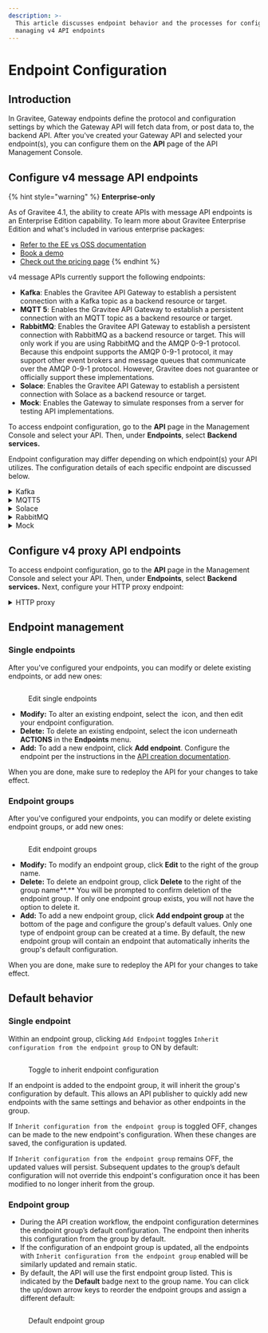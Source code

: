 ```yaml
---
description: >-
  This article discusses endpoint behavior and the processes for configuring and
  managing v4 API endpoints
---
```


# Endpoint Configuration

## Introduction

In Gravitee, Gateway endpoints define the protocol and configuration settings by which the Gateway API will fetch data from, or post data to, the backend API. After you've created your Gateway API and selected your endpoint(s), you can configure them on the **API** page of the API Management Console.

## Configure v4 message API endpoints

{% hint style="warning" %}
**Enterprise-only**

As of Gravitee 4.1, the ability to create APIs with message API endpoints is an Enterprise Edition capability. To learn more about Gravitee Enterprise Edition and what's included in various enterprise packages:

* [Refer to the EE vs OSS documentation](../../../overview/ee-vs-oss/)
* [Book a demo](https://app.gitbook.com/o/8qli0UVuPJ39JJdq9ebZ/s/rYZ7tzkLjFVST6ex6Jid/)
* [Check out the pricing page](https://www.gravitee.io/pricing)
{% endhint %}

v4 message APIs currently support the following endpoints:

* **Kafka**: Enables the Gravitee API Gateway to establish a persistent connection with a Kafka topic as a backend resource or target.
* **MQTT 5**: Enables the Gravitee API Gateway to establish a persistent connection with an MQTT topic as a backend resource or target.
* **RabbitMQ**: Enables the Gravitee API Gateway to establish a persistent connection with RabbitMQ as a backend resource or target. This will only work if you are using RabbitMQ and the AMQP 0-9-1 protocol. Because this endpoint supports the AMQP 0-9-1 protocol, it may support other event brokers and message queues that communicate over the AMQP 0-9-1 protocol. However, Gravitee does not guarantee or officially support these implementations.
* **Solace**: Enables the Gravitee API Gateway to establish a persistent connection with Solace as a backend resource or target.
* **Mock**: Enables the Gateway to simulate responses from a server for testing API implementations.

To access endpoint configuration, go to the **API** page in the Management Console and select your API. Then, under **Endpoints**, select **Backend services.**&#x20;

Endpoint configuration may differ depending on which endpoint(s) your API utilizes. The configuration details of each specific endpoint are discussed below.

<details>

<summary>Kafka</summary>

The **Kafka** endpoint allows the Gateway to open up a persistent connection to and/or call a backend Kafka broker via a Kafka client set up by the Gravitee Gateway. If you chose this endpoint, you will need to configure:

* How the Gateway will interact with the broker. This is done by instructing the Gravitee Gateway's Kafka client to act as a producer, a consumer, or both a producer and consumer via the drop-down menu:
  * **Use Producer:** Tells the Gateway Kafka client to be prepared to produce messages and send them to the Kafka broker that you define as your endpoint.
  * **Use Consumer:** Tells the Gateway Kafka client to be prepared to consume messages from the Kafka broker that you define as your endpoint.
  * **Use Producer and Consumer:** Tells the Gateway Kafka client to both **Use Producer** and **Use Consumer**.
* **Bootstrap servers:** Define the comma-separated list of host/port pairs used to establish the initial connection to the Kafka cluster. The list only pertains to the initial hosts used to discover the full set of servers. The client will make use of all backend servers irrespective of which servers the list designates for bootstrapping.&#x20;
*   **Initial security settings:** Define your Kafka-specific authentication flow (you will define additional Gravitee Gateway-specific security settings later). Gravitee supports PLAINTEXT, SASL\_PLAINTEXT, SASL\_SSL, and SSL protocols. Depending on which you choose, you will need to define:

    **PLAINTEXT:** No further security configuration is necessary.

    **SASL**

    * **SASL mechanism:** Choose GSSAPI, OAUTHBEARER, PLAIN, SCRAM\_SHA-256, or SCRAM-SHA-512 for client connections.
    * **SASL JAAS Config:** The JAAS login context parameters for SASL connections in JAAS configuration file format.

    **SSL truststore:** Depending on your truststore type, you will need to define:

    * **PEM with location:** The location of your truststore file.
    * **PEM with certificates:** The trusted certificates, in the format specified by `ssl.truststore.type`.
    * **JKS with location:** The truststore file's location and SSL truststore password.
    * **JKS with certificates**
      * The trusted certificates, in the format specified by `ssl.truststore.type`.
      * The truststore file's SSL truststore password.
    * **PKCS12 with location:** The truststore file's location and SSL truststore password.
    * **PKCS12 with certificates**
      * The trusted certificates, in the format specified by `ssl.truststore.type`.
      * The truststore file's SSL truststore password.

    **SSL keystore:** Depending on your keystore type, you will need to define:

    * **PEM with location**
      * The SSL keystore certificate chain.
      * The location of the keystore file.
    * **PEM with Key**
      * The SSL keystore certificate chain.
      * The SSL keystore private key via defining the Key and the Key password.
    * **JKS with location**
      * The location of the keystore file.
      * The SSL keystore password for the keystore file.
    * **JKS with Key**
      * The SSL keystore private key via defining the Key and the Key password.
      * The SSL keystore password for the keystore file.
    * **PKCS12 with location**
      * The location of your keystore file.
      * The SSL keystore password for the keystore file.
    * **PKCS12 with Key**
      * The SSL keystore private key via defining the Key and the Key password.
      * The SSL keystore password for the keystore file.
* **Producer settings** (if you chose **Use Producer** or **Use Producer and Consumer**): Define the settings that the Gravitee Gateway Kafka client will rely on to produce messages to your backend Kafka topic/broker:
  * **Topic:** The topic that the broker uses to filter messages for each connected client.
* **Consumer settings** (if you chose **Use Consumer** or **Use Producer and Consumer**): Define the settings that the Gravitee Gateway Kafka client will rely on to consume messages from your backend Kafka topic/broker:
  * **Topic:** The topic(s) from which your Gravitee Gateway client will consume messages.
  * **Encode message Id:** Toggle this ON or OFF to encode message IDs in base64.
  * **Auto offset reset:** Use the **Auto offset reset** drop-down menu to configure what happens when there is no initial offset in Kafka, or if the current offset no longer exists on the server:
    * **Earliest:** Automatically reset the offset to the earliest offset.
    * **Latest:** Automatically reset the offset to the latest offset.
    * **None:** Throw an exception to the consumer if no previous offset is found for the consumer's group.
    * **Anything else:** Throw an exception to the consumer.

</details>

<details>

<summary>MQTT5</summary>

The **MQTT 5** endpoint allows the Gateway to open up a persistent connection to and/or call a backend MQTT broker, as long as that broker is running on MQTT 5.x via an MQTT client set up by the Gravitee Gateway. If you chose this endpoint, you will need to configure:

* How the Gateway will interact the broker. This is done by instructing the Gravitee Gateway's MQTT client to act as either a producer, a consumer, or both a producer and consumer via the drop-down menu:
  * **Use Producer:** Tells the Gateway MQTT client to be prepared to produce messages and send them to the MQTT broker that you define as your endpoint.
  * **Use Consumer:** Tells the Gateway MQTT client to be prepared to consume messages from the MQTT broker that you define as your endpoint.
  * **Use Producer and Consumer**: Tells the Gateway MQTT client to both **Use Producer** and **Use Consumer**.
* **Server host:** Define the serverHost for the MQTT broker that you are using as your endpoint.
* **Server port:** Define the serverPort for the MQTT broker that you are using as your endpoint.
* **Reconnect attempts:** Specify an integer number (max 10) of reconnect attempts that the Gateway will initiate if the Gateway MQTT client disconnects from the MQTT broker.
* **Session expiry interval:** Define the period of time that the broker stores the session information of that particular MQTT client. When the session expiry interval is set to 0 or the CONNECT packet does not contain an expiry value, the session information is immediately removed from the broker when the client network connection closes.
* **Clean start:** Toggle **Clean start** ON or OFF to enable or disable the **cleanStart** tag. This tag causes the MQTT broker to discard any previous session data and the Gateway MQTT client to connect with a fresh session.
* **Initial security settings:** Define your MQTT-specific authentication flow (you will define more Gravitee Gateway-specific security settings later). Gravitee uses TLS to support username and password. Define:
  * Username
  * Password
* **Producer settings** (if you chose **Use Producer** or **Use Producer and Consumer**): Define the settings that the Gravitee Gateway MQTT client will rely on to produce messages to your backend MQTT topic/broker:
  * **Topic:** The UTF-8 string that the broker uses to filter messages for each connected client. The topic consists of one or more topic levels. Each topic level is separated by a forward slash (topic level separator).
  * **Retain settings:** Whether the retain flag must be set for every published message by toggling **Retained** ON or OFF. If enabled, the broker stores the last retained message.
  * **Message expiry interval:** Define the period of time that the broker stores the PUBLISH message for any matching subscribers that are not currently connected. When no message expiry interval is set, the broker must store the message for matching subscribers indefinitely. When the `retained=true` option is set on the PUBLISH message, the message expiry interval defines how long a message is retained on a topic.
  * **Response topic:** Define the topics on which the responses from the message receivers are expected.
* **Consumer settings** (if you chose **Use Consumer** or **Use Producer and Consumer**): Define the settings that the Gravitee Gateway MQTT client will rely on to consume messages from your backend MQTT topic/broker. You must define the **Topic** from which the Gateway MQTT client will consume messages.

</details>

<details>

<summary>Solace</summary>

Choosing the **Solace** endpoint enables the Gravitee Gateway to create an API that exposes Solace resources and event APIs via your chosen Gravitee entrypoint(s). You will need to configure:

* **URL:** Your Solace broker's URL
* **VPN name**
* **Producer settings** (if you chose **Use Producer** or **Use Producer and Consumer**): Define the settings that the Gravitee Gateway Solace client will rely on for producing messages to your backend Solace topic/broker. You will need to specify:
  * **Topic:** The UTF-8 string that the broker uses to filter messages for each connected client. The topic consists of one or more topic levels. Each topic level is separated by a forward slash (topic level separator).
  * **Retain settings:** Whether the retain flag must be set for every published message by toggling **Retained** ON or OFF. If enabled, the broker stores the last retained message.
  * **Message expiry interval:** Defines the period of time that the broker stores the PUBLISH message for any matching subscribers that are not currently connected. When no message expiry interval is set, the broker must store the message for matching subscribers indefinitely. When the `retained=true` option is set on the PUBLISH message, this interval also defines how long a message is retained on a topic.
  * **Response topic:** Represents the topics on which the responses from the message receivers are expected.
* **Consumer settings** (if you chose **Use Consumer** or **Use Producer and Consumer**): Define the settings that the Gravitee Gateway Solace client will rely on to consume messages from your backend Solace topic/broker.&#x20;
  * Define the **Topic** from which the Gateway Solace client will consume messages.
  * Toggle Authentication configuration ON or OFF. When OFF, no further configuration is necessary. When ON, you will need to:
    * Define the username used for authentication.
    * Define the password used for authentication.

</details>

<details>

<summary>RabbitMQ</summary>

The **RabbitMQ** endpoint allows the Gateway to open up a persistent connection to and/or call a backend RabbitMQ resource, as long as that RabbitMQ resource communicates over the AMQP 0-9-1 protocol. If you chose this endpoint, you will need to configure the following:

* **Server host:** Define the host of your RabbitMQ resource.
* **Server port**: Define the port that RabbitMQ is using.
* How the Gateway will interact with RabbitMQ. This is done by instructing the Gravitee Gateway to act as either a producer, a consumer, or both a producer and consumer via the drop-down menu:
  * **Use Producer:** Tells the Gateway Gateway to be prepared to produce messages and send them to the RabbitMQ that you define as your endpoint.
  * **Use Consumer:** Tells the Gateway to be prepared to consume messages from the RabbitMQ that you define as your endpoint.
  * **Use Producer and Consumer:** Tells the Gateway to be able to use both **Use Producer** and **Use Consumer** settings.
* **Authentication:** Define the username and password for RabbitMQ authentication.
* **Producer settings** (if you chose **Use Producer** or **Use Producer and Consumer**): Define the settings that the Gravitee Gateway Kafka client will rely on to produce messages to your backend Kafka topic/broker:
  * **Exchange name**
  * **Exchange type**
  * Enable or disable [**Durable**](https://www.rabbitmq.com/tutorials/amqp-concepts.html#exchanges): Durable exchanges survive broker restart.
  * Enable or disable [**Auto Delete**](https://www.rabbitmq.com/tutorials/amqp-concepts.html#exchanges): When enabled, the exchange is deleted when the last queue is unbound from it.
  * **Routing Key**
* **Consumer settings** (if you chose **Use Consumer** or **Use Producer and Consumer**): Define the settings that the Gravitee Gateway Kafka client will rely on to consume messages from your backend Kafka topic/broker:
  * **Exchange name**
  * **Exchange type**
  * Enable or disable [**Durable**](https://www.rabbitmq.com/tutorials/amqp-concepts.html#exchanges): Durable exchanges survive broker restart.
  * Enable or disable [**Auto Delete**](https://www.rabbitmq.com/tutorials/amqp-concepts.html#exchanges): When enabled, the exchange is deleted when the last queue is unbound from it.
  * **Routing Key**

</details>

<details>

<summary>Mock</summary>

The **Mock** endpoint allows you to mock a backend service to emulate the behavior of a typical HTTP server and test processes. If you chose this endpoint, you will need to configure:

* **Interval between messages publication:** Define, in milliseconds (default 1000), the interval between published messages.
* **Content of published messages:** Define the content of the message body that will be streamed. The default is "mock message."
* **Count of published messages:** Define, as an integer, the maximum number of published messages that are streamed as a part of the mocking. If left unspecified, there will be no limit.

</details>

## Configure v4 proxy API endpoints

To access endpoint configuration, go to the **API** page in the Management Console and select your API. Then, under **Endpoints**, select **Backend services.** Next, configure your HTTP proxy endpoint:

<details>

<summary>HTTP proxy</summary>

* **Define your target URL:** Enter your target URL in the **Target URL** text field.

<!---->

* **Define your HTTP options:**
  * Choose to either allow or disallow h2c clear text upgrade by toggling **Allow h2c Clear Text Upgrade** ON or OFF.
    * You'll need to select the HTTP protocol version to use. HTTP/1.1 and HTTP/2 are supported.
  * Choose to either enable or disable keep-alive by toggling **Enable keep-alive** ON or OFF.
    * If enabled, you'll need to define a numeric timeout value in the **Connect timeout** text field by either entering a numerical value or using the arrow keys.
  * Choose to either enable or disable HTTP pipelining by toggling **Enable HTTP pipelining** ON or OFF.
    * If enabled, you'll need to define a numeric timeout value in the **Read timeout** text field by either entering a numerical value or using the arrow keys.
  * Choose to either enable or disable compression by toggling **Enable compression (gzip, deflate)** ON or OFF.
  * **Configure your idle timeout settings:** Define, in milliseconds, the maximum time a connection will stay in the pool without being used by entering a numeric value or using the arrow keys in the text field. Once the specified time has elapsed, the unused connection will be closed, freeing the associated resources.
  * Choose whether to follow HTTP redirects by toggling **Follow HTTP redirects** ON or OFF.
  * Define the number of max concurrent connections by entering a numeric value or using the arrow keys in the text field.
  * Choose to propagate client Accept-Encoding header by toggling **Propagate client Accept-Encoding header (no decompression if any)** ON or OFF.
  * Select **+ Add HTTP headers** to add headers that the Gateway should add or override before proxying the request to the backend API.

<!---->

* **Define your Proxy options:**
  * Choose whether to use a proxy for client connections by toggling **Use proxy** ON of OFF.
    * If enabled, you will need to select from the proxy types in the **Proxy type** drop-down: **HTTP proxy**, **SOCKS4**, or **SOCKS5**.
  * **Use system proxy:** Choose whether to use the proxy configured at system level. If enabled, you'll need to define the following:
    * **Proxy host:** Enter your proxy host in the text field.
    * **Proxy port:** Enter your proxy port in the text field.
    * (Optional) **Proxy username:** Enter your proxy username in the text field.
    * (Optional) **Proxy password:** Enter your proxy password in the text field.

<!---->

* **Define your SSL options**

<!---->

* **Define your keystore**

</details>

## Endpoint management

### Single endpoints

After you've configured your endpoints, you can modify or delete existing endpoints, or add new ones:

<figure><img src="../../../.gitbook/assets/Screen Shot 2023-07-18 at 10.41.53 AM.png" alt=""><figcaption><p>Edit single endpoints</p></figcaption></figure>

* **Modify:** To alter an existing endpoint, select the <img src="../../../.gitbook/assets/Screen Shot 2023-07-18 at 10.43.13 AM.png" alt="" data-size="line"> icon, and then edit your endpoint configuration.&#x20;
* **Delete:** To delete an existing endpoint, select the <img src="../../../.gitbook/assets/Screen Shot 2023-07-18 at 10.46.30 AM.png" alt="" data-size="line">icon underneath **ACTIONS** in the **Endpoints** menu.
* **Add:** To add a new endpoint, click **Add endpoint**. Configure the endpoint per the instructions in the [API creation documentation](../../create-apis/how-to/v4-api-creation-wizard.md).

When you are done, make sure to redeploy the API for your changes to take effect.

### Endpoint groups

After you've configured your endpoints, you can modify or delete existing endpoint groups, or add new ones:

<figure><img src="../../../.gitbook/assets/endpoint groups v4 message api backend.png" alt=""><figcaption><p>Edit endpoint groups</p></figcaption></figure>

* **Modify:** To modify an endpoint group, click **Edit** to the right of the group name.
* **Delete:** To delete an endpoint group, click **Delete** to the right of the group name**.** You will be prompted to confirm deletion of the endpoint group. If only one endpoint group exists, you will not have the option to delete it.
* **Add:** To add a new endpoint group, click **Add endpoint group** at the bottom of the page and configure the group's default values. Only one type of endpoint group can be created at a time. By default, the new endpoint group will contain an endpoint that automatically inherits the group's default configuration.

When you are done, make sure to redeploy the API for your changes to take effect.

## Default behavior

### Single endpoint

Within an endpoint group, clicking `Add Endpoint` toggles `Inherit configuration from the endpoint group` to ON by default:

<figure><img src="../../../.gitbook/assets/default behavior toggle to inherit.png" alt=""><figcaption><p>Toggle to inherit endpoint configuration</p></figcaption></figure>

If an endpoint is added to the endpoint group, it will inherit the group's configuration by default. This allows an API publisher to quickly add new endpoints with the same settings and behavior as other endpoints in the group.

If `Inherit configuration from the endpoint group` is toggled OFF, changes can be made to the new endpoint's configuration. When these changes are saved, the configuration is updated.&#x20;

If `Inherit configuration from the endpoint group` remains OFF, the updated values will persist. Subsequent updates to the group’s default configuration will not override this endpoint's configuration once it has been modified to no longer inherit from the group.

### Endpoint group

* During the API creation workflow, the endpoint configuration determines the endpoint group’s default configuration. The endpoint then inherits this configuration from the group by default.
* If the configuration of an endpoint group is updated, all the endpoints with `Inherit configuration from the endpoint group` enabled will be similarly updated and remain static.
* By default, the API will use the first endpoint group listed. This is indicated by the **Default** badge next to the group name. You can click the up/down arrow keys to reorder the endpoint groups and assign a different default:

<figure><img src="../../../.gitbook/assets/default endpoint group (1).png" alt=""><figcaption><p>Default endpoint group</p></figcaption></figure>
